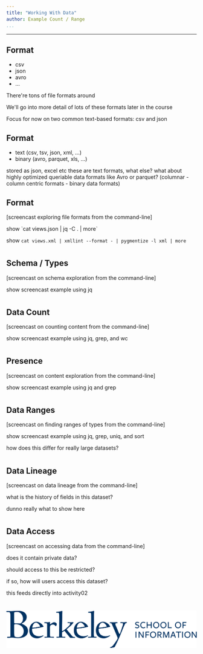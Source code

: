 ```yaml
---
title: "Working With Data"
author: Example Count / Range
...
```


---

## Format

- csv
- json
- avro
- ...

<div class="notes">
There're tons of file formats around

We'll go into more detail of lots of these formats later in the course

Focus for now on two common text-based formats: csv and json
</div>

## Format

- text (csv, tsv, json, xml, ...)
- binary (avro, parquet, xls, ...)

<div class="notes">
stored as json, excel etc
these are text formats, what else?
what about highly optimized queriable data formats like Avro or parquet? (columnar - column centric formats - binary data formats)</div>

## Format

[screencast exploring file formats from the command-line]

<div class="notes">
show `cat views.json | jq -C . | more`

show `cat views.xml | xmllint --format - | pygmentize -l xml | more`
</div>

#
## Schema / Types

[screencast on schema exploration from the command-line]

<div class="notes">
show screencast example using jq
</div>


#
## Data Count

[screencast on counting content from the command-line]

<div class="notes">
show screencast example using jq, grep, and wc
</div>


#
## Presence

[screencast on content exploration from the command-line]

<div class="notes">
show screencast example using jq and grep
</div>


#
## Data Ranges

[screencast on finding ranges of types from the command-line]

<div class="notes">
show screencast example using jq, grep, uniq, and sort

how does this differ for really large datasets?
</div>


#
## Data Lineage

[screencast on data lineage from the command-line]

<div class="notes">
what is the history of fields in this dataset?

dunno really what to show here
</div>


#
## Data Access

[screencast on accessing data from the command-line]

<div class="notes">
does it contain private data?

should access to this be restricted?

if so, how will users access this dataset?

this feeds directly into activity02
</div>


#

<img class="logo" src="images/berkeley-school-of-information-logo.png"/>



